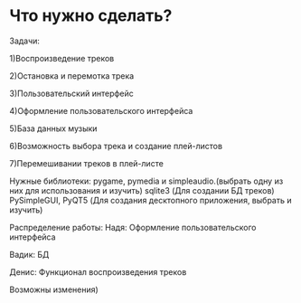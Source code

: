 # Что нужно сделать?
Задачи:

1)Воспроизведение треков 

2)Остановка и перемотка трека

3)Пользовательский интерфейс

4)Оформление пользовательского интерфейса 

5)База данных музыки

6)Возможность выбора трека и создание плей-листов

7)Перемешивании треков в плей-листе

Нужные библиотеки:
pygame, pymedia и simpleaudio.(выбрать одну из них для использования и изучить)
sqlite3 (Для создании БД треков)
PySimpleGUI, PyQT5 (Для создания десктопного приложения, выбрать и изучить)


Распределение работы:
Надя:
Оформление пользовательского интерфейса 

Вадик:
БД

Денис:
Функционал воспроизведения треков

Возможны изменения)
